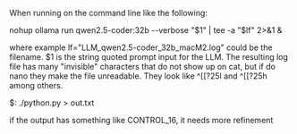 When running on the command line like the following:

nohup ollama run qwen2.5-coder:32b --verbose "$1" | tee -a "$lf" 2>&1 &

where example lf="LLM_qwen2.5-coder_32b_macM2.log" could be the filename.
$1 is the string quoted prompt input for the LLM. The resulting log file 
has many "invisible" characters that do not show up on cat, but if do 
nano they make the file unreadable. They look like ^[[?25l and ^[[?25h 
among others.

$: ./python.py > out.txt

if the output has something like CONTROL_16, it needs more refinement
